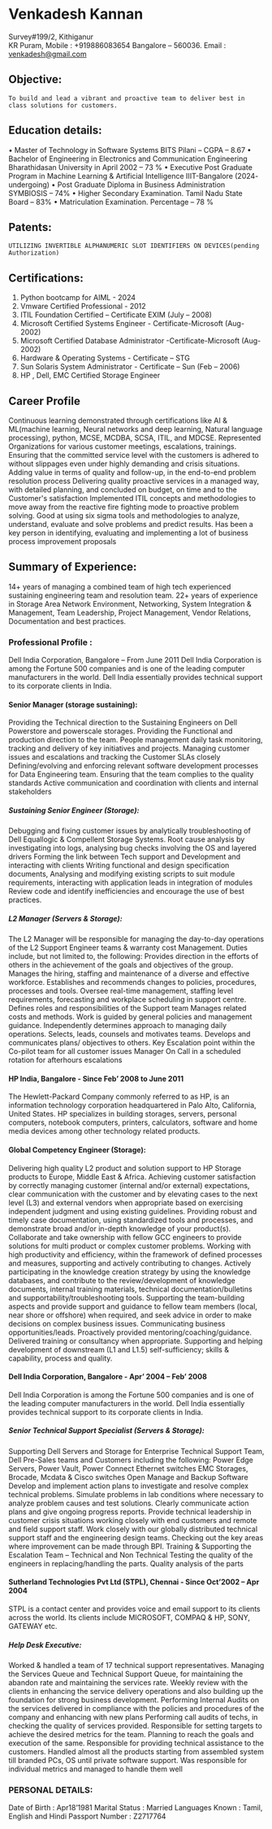 # Venkadesh Kannan
Survey#199/2, Kithiganur 			
KR Puram,					Mobile	: 	+919886083654
Bangalore – 560036.				Email 	:	venkadesh@gmail.com


## Objective:  
	To build and lead a vibrant and proactive team to deliver best in class solutions for customers.
## Education details:
•	Master of Technology in Software Systems 
BITS Pilani – CGPA – 8.67
•	Bachelor of Engineering in Electronics and Communication Engineering
Bharathidasan University in April 2002 – 73 %
•	Executive Post Graduate Program in Machine Learning & Artificial Intelligence 
IIIT-Bangalore (2024- undergoing)
•	Post Graduate Diploma in Business Administration
SYMBIOSIS – 74%
•	Higher Secondary Examination.
Tamil Nadu State Board – 83%
•	Matriculation Examination.
Percentage – 78 %
## Patents:
	UTILIZING INVERTIBLE ALPHANUMERIC SLOT IDENTIFIERS ON DEVICES(pending Authorization)
## Certifications:
1.	Python bootcamp for AIML - 2024
2.	Vmware Certified Professional - 2012
3.	ITIL Foundation Certified – Certificate EXIM (July – 2008)
4.	Microsoft Certified Systems Engineer  - Certificate-Microsoft (Aug-2002)
5.	Microsoft Certified Database Administrator -Certificate-Microsoft (Aug-2002)
6.	Hardware & Operating Systems - Certificate – STG 
7.	Sun Solaris System Administrator - Certificate – Sun (Feb – 2006)
8.	HP , Dell, EMC Certified Storage Engineer
## Career Profile
	
Continuous learning demonstrated through certifications like AI & ML(machine learning, Neural networks and deep learning, Natural language processing), python, MCSE, MCDBA, SCSA, ITIL, and MDCSE.
Represented Organizations for various customer meetings, escalations, trainings.
Ensuring that the committed service level with the customers is adhered to without slippages even under highly demanding and crisis situations.
Adding value in terms of quality and follow-up, in the end-to-end problem resolution process
Delivering quality proactive services in a managed way, with detailed planning, and concluded on budget, on time and to the Customer's satisfaction
Implemented ITIL concepts and methodologies to move away from the reactive fire fighting mode to proactive problem solving.
Good at using six sigma tools and methodologies to analyze, understand, evaluate and solve problems and predict results.
Has been a key person in identifying, evaluating and implementing a lot of business process improvement proposals

## Summary of Experience: 

14+ years of managing a combined team of high tech experienced sustaining engineering team and resolution team.
22+ years of experience in Storage Area Network Environment, Networking, System Integration & Management, Team Leadership, Project Management, Vendor Relations, Documentation and best practices.
### Professional Profile : 
Dell India Corporation, Bangalore – From June 2011 
Dell India Corporation is among the Fortune 500 companies and is one of the leading computer manufacturers in the world. Dell India essentially provides technical support to its corporate clients in India.
#### Senior Manager (storage sustaining):
Providing the Technical direction to the Sustaining Engineers on Dell Powerstore and powerscale storages.
Providing the Functional and production direction to the team. 
People management daily task monitoring, tracking and delivery of key initiatives and projects. 
Managing customer issues and escalations and tracking the Customer SLAs closely Defining/evolving and enforcing relevant software development processes for Data Engineering team. 
Ensuring that the team complies to the quality standards 
Active communication and coordination with clients and internal stakeholders
##### Sustaining Senior Engineer (Storage):
Debugging and fixing customer issues by analytically troubleshooting of Dell Equallogic & Compellent Storage Systems.
Root cause analysis by investigating into logs, analysing bug checks involving the OS and layered drivers
Forming the link between Tech support and Development and interacting with clients
Writing functional and design specification documents, Analysing and modifying existing scripts to suit module requirements,	interacting with application leads in integration of modules 
Review code and identify inefficiencies and encourage the use of best practices.
##### L2 Manager (Servers & Storage): 
The L2 Manager will be responsible for managing the day-to-day operations of the L2 Support Engineer teams & warranty cost Management. Duties include, but not limited to, the following:
Provides direction in the efforts of others in the achievement of the goals and objectives of the group.
Manages the hiring, staffing and maintenance of a diverse and effective workforce.
Establishes and recommends changes to policies, procedures, processes and tools.
Oversee real-time management, staffing level requirements, forecasting and workplace scheduling in support centre.
Defines roles and responsibilities of the Support team
Manages related costs and methods. Work is guided by general policies and management guidance.
Independently determines approach to managing daily operations.
Selects, leads, counsels and motivates teams.
Develops and communicates plans/ objectives to others.
Key Escalation point within the Co-pilot team for all customer issues
Manager On Call in a scheduled rotation for afterhours escalations

#### HP India, Bangalore  - Since Feb’ 2008 to June 2011 
The Hewlett-Packard Company commonly referred to as HP, is an information technology corporation headquartered in Palo Alto, California, United States. HP specializes in building storages, servers, personal computers, notebook computers, printers, calculators, software and home media devices among other technology related products.

#### Global Competency Engineer (Storage):
Delivering high quality L2 product and solution support to HP Storage products to Europe, Middle East & Africa.
Achieving customer satisfaction by correctly managing customer (internal and/or external) expectations, clear communication with the customer and by elevating cases to the next level (L3) and external vendors when appropriate based on exercising independent judgment and using existing guidelines.
Providing robust and timely case documentation, using standardized tools and processes, and demonstrate broad and/or in-depth knowledge of your product(s).
Collaborate and take ownership with fellow GCC engineers to provide solutions for multi product or complex customer problems.
Working with high productivity and efficiency, within the framework of defined processes and measures, supporting and actively contributing to changes.
Actively participating in the knowledge creation strategy by using the knowledge databases, and contribute to the review/development of knowledge documents, internal training materials, technical documentation/bulletins and supportability/troubleshooting tools.
Supporting the team-building aspects and provide support and guidance to fellow team members (local, near shore or offshore) when required, and seek advice in order to make decisions on complex business issues.
Communicating business opportunities/leads.
Proactively provided mentoring/coaching/guidance.
Delivered training or consultancy when appropriate.
Supporting and helping development of downstream (L1 and L1.5) self-sufficiency; skills & capability, process and quality.

#### Dell India Corporation, Bangalore - Apr’ 2004 – Feb’ 2008
Dell India Corporation is among the Fortune 500 companies and is one of the leading computer manufacturers in the world. Dell India essentially provides technical support to its corporate clients in India.
##### Senior Technical Support Specialist (Servers & Storage): 
Supporting Dell Servers and Storage for Enterprise Technical Support Team, Dell Pre-Sales teams and Customers  including the following:
  Power Edge Servers, Power Vault, Power Connect Ethernet switches
  EMC Storages, Brocade, Mcdata & Cisco switches
  Open Manage and Backup Software 
Develop and implement action plans to investigate and resolve complex technical problems.
Simulate problems in lab conditions where necessary to analyze problem causes and test solutions. 
Clearly communicate action plans and give ongoing progress reports. 
Provide technical leadership in customer crisis situations working closely with end customers and remote and field support staff. 
Work closely with our globally distributed technical support staff and the engineering design teams. 
Checking out the key areas where improvement can be made through BPI.
Training & Supporting the Escalation Team – Technical and Non Technical
Testing the quality of the engineers in replacing/handling the parts.
Quality analysis of the parts


#### Sutherland Technologies Pvt Ltd (STPL), Chennai - Since Oct’2002 – Apr 2004
STPL is a contact center and provides voice and email support to its clients across the world. Its clients include MICROSOFT, COMPAQ & HP, SONY, GATEWAY etc.
##### Help Desk Executive:
Worked & handled a team of 17 technical support representatives.
Managing the Services Queue and Technical Support Queue, for maintaining the abandon rate and maintaining the services rate.
Weekly review with the clients in enhancing the service delivery operations and also building up the foundation for strong business development.
Performing Internal Audits on the services delivered in compliance with the policies and procedures of the company and enhancing with new plans
Performing call audits of techs, in checking the quality of services provided.
Responsible for setting targets to achieve the desired metrics for the team.
Planning to reach the goals and execution of the same.
Responsible for providing technical assistance to the customers.
Handled almost all the products starting from assembled system till branded PCs, OS until private software support.
Was responsible for individual metrics and managed to handle them well

### PERSONAL DETAILS:  
Date of Birth			:  	Apr18’1981
Marital Status			:  	Married
Languages Known		:  	Tamil, English and Hindi
Passport Number		:	Z2717764

